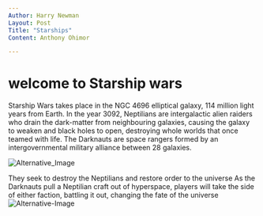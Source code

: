 ```yaml
---
Author: Harry Newman
Layout: Post
Title: "Starships"
Content: Anthony Ohimor 

---
```



# welcome to Starship wars

Starship Wars takes place in the NGC 4696 elliptical galaxy, 114 million light years from Earth. In the year 3092, Neptilians are intergalactic alien raiders who drain the dark-matter from neighbouring galaxies, causing the galaxy to weaken and black holes to open, destroying whole worlds that once teamed with life. The Darknauts are space rangers formed by an intergovernmental military alliance between 28 galaxies. <br>

![Alternative_Image](https://cdn.discordapp.com/attachments/905913951559221308/950346482018549790/Screenshot_2022-03-07_at_10.04.12_AM.png) <br>


They seek to destroy the Neptilians and restore order to the universe As the Darknauts pull a Neptilian craft out of hyperspace, players will take the side of either faction, battling it out, changing the fate of the universe <br>
![Alternative-Image](https://cdn.discordapp.com/attachments/905913951559221308/951217703564234762/lifepod.png)<br>
